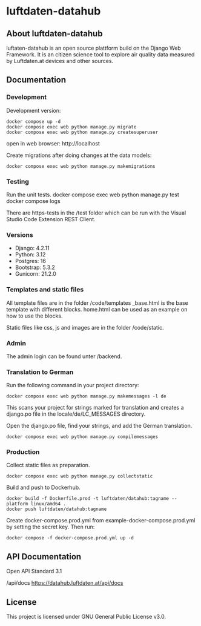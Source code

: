 # luftdaten-datahub

## About luftdaten-datahub
luftaten-datahub is an open source plattform build on the Django Web Framework. It is an citizen science tool to explore air quality data measured by Luftdaten.at devices and other sources.

## Documentation

### Development
Development version:

    docker compose up -d
    docker compose exec web python manage.py migrate
    docker compose exec web python manage.py createsuperuser

open in web browser: http://localhost

Create migrations after doing changes at the data models:

    docker compose exec web python manage.py makemigrations

### Testing
Run the unit tests.
    docker compose exec web python manage.py test
    docker compose logs

There are https-tests in the /test folder which can be run with the Visual Studio Code Extension REST Client.

### Versions
* Django: 4.2.11
* Python: 3.12
* Postgres: 16
* Bootstrap: 5.3.2
* Gunicorn: 21.2.0

### Templates and static files

All template files are in the folder /code/templates
_base.html is the base template with different blocks.
home.html can be used as an example on how to use the blocks.

Static files like css, js and images are in the folder /code/static.

### Admin
The admin login can be found unter /backend.


### Translation to German
Run the following command in your project directory:

    docker compose exec web python manage.py makemessages -l de

This scans your project for strings marked for translation and creates a django.po file in the locale/de/LC_MESSAGES directory.

Open the django.po file, find your strings, and add the German translation.

    docker compose exec web python manage.py compilemessages


### Production
Collect static files as preparation.

    docker compose exec web python manage.py collectstatic

Build and push to Dockerhub.

    docker build -f Dockerfile.prod -t luftdaten/datahub:tagname --platform linux/amd64 .
    docker push luftdaten/datahub:tagname

Create docker-compose.prod.yml from example-docker-compose.prod.yml by setting the secret key. Then run:

    docker compose -f docker-compose.prod.yml up -d 

## API Documentation

Open API Standard 3.1

/api/docs
https://datahub.luftdaten.at/api/docs

## License
This project is licensed under GNU General Public License v3.0.